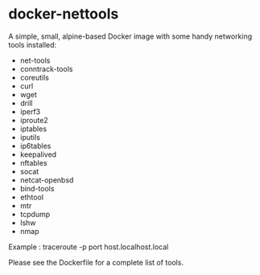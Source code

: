 # docker-nettools
 
 A simple, small, alpine-based Docker image with some handy networking tools
installed:

- net-tools
- conntrack-tools
- coreutils
- curl
- wget
- drill
- iperf3
- iproute2
- iptables
- iputils
- ip6tables
- keepalived
- nftables
- socat
- netcat-openbsd
- bind-tools
- ethtool
- mtr
- tcpdump
- lshw
- nmap

Example : traceroute -p port host.localhost.local

Please see the Dockerfile for a complete list of tools.
